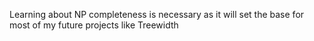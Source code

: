 Learning about NP completeness is necessary as it will set the base for most of my future projects like Treewidth
